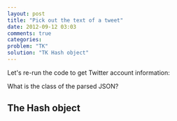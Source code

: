 ```yaml
---
layout: post
title: "Pick out the text of a tweet"
date: 2012-09-12 03:03
comments: true
categories: 
problem: "TK"
solution: "TK Hash object"
---
```

 

Let's re-run the code to get Twitter account information:



What is the class of the parsed JSON?


## The Hash object



